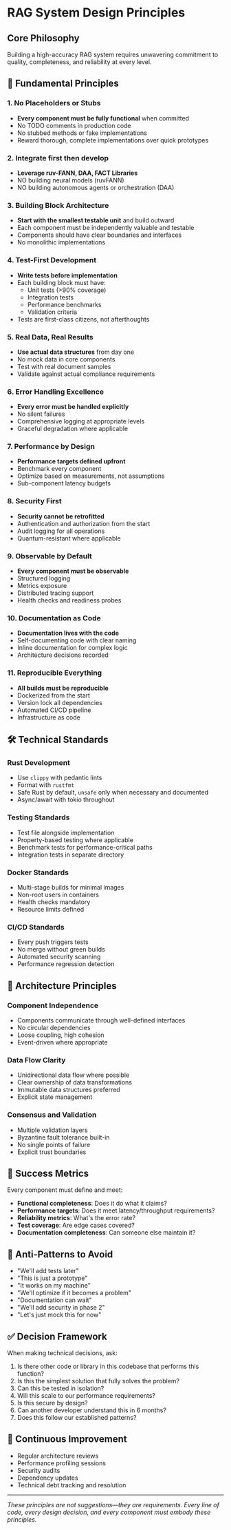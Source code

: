 # RAG System Design Principles

## Core Philosophy
Building a high-accuracy RAG system requires unwavering commitment to quality, completeness, and reliability at every level.

## 🎯 Fundamental Principles

### 1. No Placeholders or Stubs
- **Every component must be fully functional** when committed
- No TODO comments in production code
- No stubbed methods or fake implementations
- Reward thorough, complete implementations over quick prototypes

### 2. Integrate first then develop
 - **Leverage ruv-FANN, DAA, FACT Libraries**
 - NO building neural models (ruvFANN)
 - NO building autonomous agents or orchestration (DAA)

### 3. Building Block Architecture
- **Start with the smallest testable unit** and build outward
- Each component must be independently valuable and testable
- Components should have clear boundaries and interfaces
- No monolithic implementations

### 4. Test-First Development
- **Write tests before implementation**
- Each building block must have:
  - Unit tests (>90% coverage)
  - Integration tests
  - Performance benchmarks
  - Validation criteria
- Tests are first-class citizens, not afterthoughts

### 5. Real Data, Real Results
- **Use actual data structures** from day one
- No mock data in core components
- Test with real document samples
- Validate against actual compliance requirements

### 6. Error Handling Excellence
- **Every error must be handled explicitly**
- No silent failures
- Comprehensive logging at appropriate levels
- Graceful degradation where applicable

### 7. Performance by Design
- **Performance targets defined upfront**
- Benchmark every component
- Optimize based on measurements, not assumptions
- Sub-component latency budgets

### 8. Security First
- **Security cannot be retrofitted**
- Authentication and authorization from the start
- Audit logging for all operations
- Quantum-resistant where applicable

### 9. Observable by Default
- **Every component must be observable**
- Structured logging
- Metrics exposure
- Distributed tracing support
- Health checks and readiness probes

### 10. Documentation as Code
- **Documentation lives with the code**
- Self-documenting code with clear naming
- Inline documentation for complex logic
- Architecture decisions recorded

### 11. Reproducible Everything
- **All builds must be reproducible**
- Dockerized from the start
- Version lock all dependencies
- Automated CI/CD pipeline
- Infrastructure as code


## 🛠️ Technical Standards

### Rust Development
- Use `clippy` with pedantic lints
- Format with `rustfmt`
- Safe Rust by default, `unsafe` only when necessary and documented
- Async/await with tokio throughout

### Testing Standards
- Test file alongside implementation
- Property-based testing where applicable
- Benchmark tests for performance-critical paths
- Integration tests in separate directory

### Docker Standards
- Multi-stage builds for minimal images
- Non-root users in containers
- Health checks mandatory
- Resource limits defined

### CI/CD Standards
- Every push triggers tests
- No merge without green builds
- Automated security scanning
- Performance regression detection

## 📐 Architecture Principles

### Component Independence
- Components communicate through well-defined interfaces
- No circular dependencies
- Loose coupling, high cohesion
- Event-driven where appropriate

### Data Flow Clarity
- Unidirectional data flow where possible
- Clear ownership of data transformations
- Immutable data structures preferred
- Explicit state management

### Consensus and Validation
- Multiple validation layers
- Byzantine fault tolerance built-in
- No single points of failure
- Explicit trust boundaries

## 🎯 Success Metrics

Every component must define and meet:
- **Functional completeness**: Does it do what it claims?
- **Performance targets**: Does it meet latency/throughput requirements?
- **Reliability metrics**: What's the error rate?
- **Test coverage**: Are edge cases covered?
- **Documentation completeness**: Can someone else maintain it?

## 🚫 Anti-Patterns to Avoid

- "We'll add tests later"
- "This is just a prototype"
- "It works on my machine"
- "We'll optimize if it becomes a problem"
- "Documentation can wait"
- "We'll add security in phase 2"
- "Let's just mock this for now"

## ✅ Decision Framework

When making technical decisions, ask:
1. Is there other code or library in this codebase that performs this function?
2. Is this the simplest solution that fully solves the problem?
3. Can this be tested in isolation?
4. Will this scale to our performance requirements?
5. Is this secure by design?
6. Can another developer understand this in 6 months?
7. Does this follow our established patterns?

## 🔄 Continuous Improvement

- Regular architecture reviews
- Performance profiling sessions
- Security audits
- Dependency updates
- Technical debt tracking and resolution

---

*These principles are not suggestions—they are requirements. Every line of code, every design decision, and every component must embody these principles.*